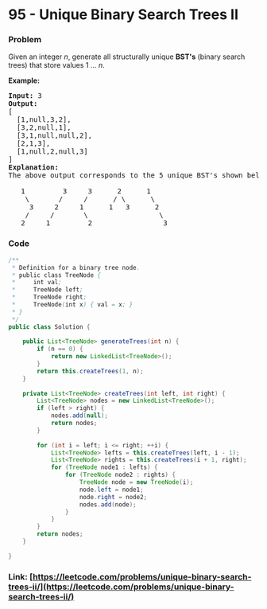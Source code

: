 # 95 - Unique Binary Search Trees II

### Problem
<p>Given an integer <em>n</em>, generate all structurally unique <strong>BST&#39;s</strong> (binary search trees) that store values 1 ...&nbsp;<em>n</em>.</p>

<p><strong>Example:</strong></p>

<pre>
<strong>Input:</strong> 3
<strong>Output:</strong>
[
&nbsp; [1,null,3,2],
&nbsp; [3,2,null,1],
&nbsp; [3,1,null,null,2],
&nbsp; [2,1,3],
&nbsp; [1,null,2,null,3]
]
<strong>Explanation:</strong>
The above output corresponds to the 5 unique BST&#39;s shown below:

   1         3     3      2      1
    \       /     /      / \      \
     3     2     1      1   3      2
    /     /       \                 \
   2     1         2                 3
</pre>


### Code
```java
/**
 * Definition for a binary tree node.
 * public class TreeNode {
 *     int val;
 *     TreeNode left;
 *     TreeNode right;
 *     TreeNode(int x) { val = x; }
 * }
 */
public class Solution {
    
    public List<TreeNode> generateTrees(int n) {
        if (n == 0) {
            return new LinkedList<TreeNode>();
        }
        return this.createTrees(1, n);
    }
    
    private List<TreeNode> createTrees(int left, int right) {
        List<TreeNode> nodes = new LinkedList<TreeNode>();
        if (left > right) {
            nodes.add(null);
            return nodes;
        }
        
        for (int i = left; i <= right; ++i) {
            List<TreeNode> lefts = this.createTrees(left, i - 1);
            List<TreeNode> rights = this.createTrees(i + 1, right);
            for (TreeNode node1 : lefts) {
                for (TreeNode node2 : rights) {
                    TreeNode node = new TreeNode(i);
                    node.left = node1;
                    node.right = node2;
                    nodes.add(node);
                }
            }
        }
        return nodes;
    }
    
}
```
### Link: [https://leetcode.com/problems/unique-binary-search-trees-ii/](https://leetcode.com/problems/unique-binary-search-trees-ii/)
